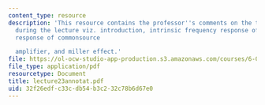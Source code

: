 ```yaml
---
content_type: resource
description: 'This resource contains the professor''s comments on the topics covered
  during the lecture viz. introduction, intrinsic frequency response of MOSFET frequency
  response of commonsource

  amplifier, and miller effect.'
file: https://ol-ocw-studio-app-production.s3.amazonaws.com/courses/6-012-microelectronic-devices-and-circuits-fall-2005/32f26edfc33cdb54b3c232c78b6d67e0_lecture23annotat.pdf
file_type: application/pdf
resourcetype: Document
title: lecture23annotat.pdf
uid: 32f26edf-c33c-db54-b3c2-32c78b6d67e0
---
```

